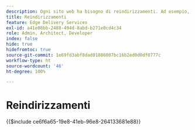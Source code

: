 ```yaml
---
description: Ogni sito web ha bisogno di reindirizzamenti. Ad esempio, se riposizioni o elimini il contenuto, desideri che gli utenti possano comunque trovarlo o scegliere l’alternativa migliore. Per ulteriori informazioni sull’eliminazione di contenuti, consulta il documento Authoring e pubblicazione dei contenuti.
title: Reindirizzamenti
feature: Edge Delivery Services
exl-id: a41e08bb-2488-494d-8abd-b271e0cd4c34
role: Admin, Architect, Developer
index: false
hide: true
hidefromtoc: true
source-git-commit: 1e69fd3abf8dad01886007bc16b2ed0d0df0777c
workflow-type: ht
source-wordcount: '46'
ht-degree: 100%

---
```


# Reindirizzamenti

{{$include ce6f6a65-19e8-41eb-96e8-264133681e88}}
